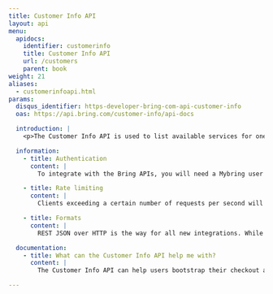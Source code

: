 ```yaml
---
title: Customer Info API
layout: api
menu:
  apidocs:
    identifier: customerinfo
    title: Customer Info API
    url: /customers
    parent: book
weight: 21
aliases:
  - customerinfoapi.html
params:
  disqus_identifier: https-developer-bring-com-api-customer-info
  oas: https://api.bring.com/customer-info/api-docs

  introduction: |
    <p>The Customer Info API is used to list available services for one or more customers</p>

  information:
    - title: Authentication
      content: |
        To integrate with the Bring APIs, you will need a Mybring user account with an API key. Information about prerequisites and authentication headers can be found on the general API [Getting Started page](/api/). In addition to authentication, you need to be [authorized](./authorization).

    - title: Rate limiting
      content: |
        Clients exceeding a certain number of requests per second will be throttled, and the response will contain http status code 429. If you have a use case requiring rates above the limit, please contact developer-booking@bring.com for assistance.

    - title: Formats
      content: |
        REST JSON over HTTP is the way for all new integrations. While we currently also support XML for legacy reasons, this will be phased out in the future.

  documentation:
    - title: What can the Customer Info API help me with?
      content: |
        The Customer Info API can help users bootstrap their checkout and booking process by providing a list of customers, countries, and services available to them.

---
```

